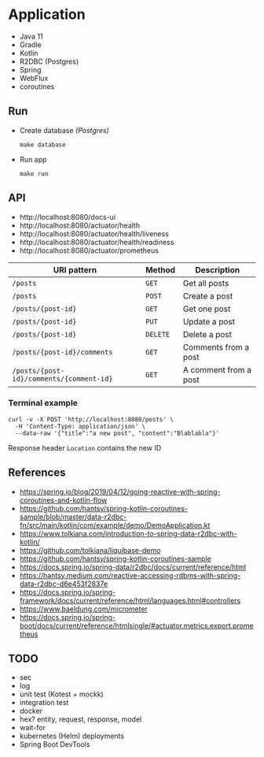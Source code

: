 # Application

- Java 11
- Gradle
- Kotlin
- R2DBC (Postgres)
- Spring
- WebFlux
- coroutines

## Run

- Create database _(Postgres)_
  ```shell
  make database
  ```

- Run app 
  ```shell
  make run
  ```

## API

- http://localhost:8080/docs-ui
- http://localhost:8080/actuator/health
- http://localhost:8080/actuator/health/liveness
- http://localhost:8080/actuator/health/readiness
- http://localhost:8080/actuator/prometheus

| URI pattern | Method | Description |
|-------------|--------|-------------|
| `/posts` | `GET` | Get all posts |
| `/posts` | `POST` | Create a post |
| `/posts/{post-id}` | `GET` | Get one post |
| `/posts/{post-id}` | `PUT` | Update a post |
| `/posts/{post-id}` | `DELETE` | Delete a post |
| `/posts/{post-id}/comments` | `GET` | Comments from a post |
| `/posts/{post-id}/comments/{comment-id}` | `GET` | A comment from a post |

### Terminal example

```shell
curl -v -X POST 'http://localhost:8080/posts' \
  -H 'Content-Type: application/json' \
  --data-raw '{"title":"a new post", "content":"Blablabla"}'
```

Response header `Location` contains the new ID

## References
- https://spring.io/blog/2019/04/12/going-reactive-with-spring-coroutines-and-kotlin-flow
- https://github.com/hantsy/spring-kotlin-coroutines-sample/blob/master/data-r2dbc-fn/src/main/kotlin/com/example/demo/DemoApplication.kt
- https://www.tolkiana.com/introduction-to-spring-data-r2dbc-with-kotlin/
- https://github.com/tolkiana/liquibase-demo
- https://github.com/hantsy/spring-kotlin-coroutines-sample
- https://docs.spring.io/spring-data/r2dbc/docs/current/reference/html
- https://hantsy.medium.com/reactive-accessing-rdbms-with-spring-data-r2dbc-d6e453f2837e
- https://docs.spring.io/spring-framework/docs/current/reference/html/languages.html#controllers
- https://www.baeldung.com/micrometer
- https://docs.spring.io/spring-boot/docs/current/reference/htmlsingle/#actuator.metrics.export.prometheus

## TODO
- sec
- log
- unit test (Kotest + mockk)
- integration test
- docker
- hex? entity, request, response, model
- wait-for
- kubernetes (Helm) deployments
- Spring Boot DevTools
